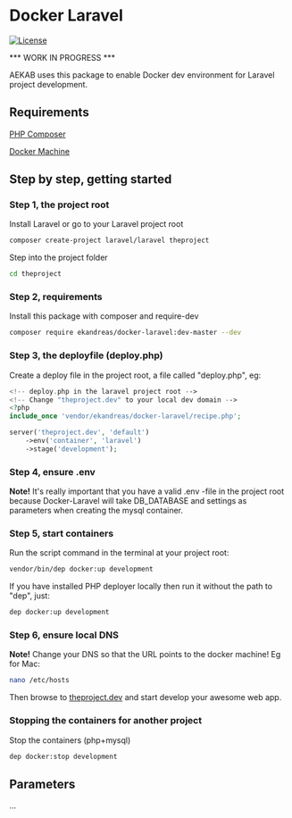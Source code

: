 # Docker Laravel
[![License](https://img.shields.io/badge/license-MIT-blue.svg)](https://packagist.org/packages/ekandreas/docker-laravel)

*** WORK IN PROGRESS ***

AEKAB uses this package to enable Docker dev environment for Laravel project development.

## Requirements
[PHP Composer](https://getcomposer.org/doc/00-intro.md#installation-linux-unix-osx)

[Docker Machine](https://docs.docker.com/machine/install-machine/) 

## Step by step, getting started

### Step 1, the project root
Install Laravel or go to your Laravel project root
```bash
composer create-project laravel/laravel theproject
```

Step into the project folder
```bash
cd theproject
```

### Step 2, requirements
Install this package with composer and require-dev
```bash
composer require ekandreas/docker-laravel:dev-master --dev
```

### Step 3, the deployfile (deploy.php)
Create a deploy file in the project root, a file called "deploy.php", eg:
```php
<!-- deploy.php in the laravel project root -->
<!-- Change "theproject.dev" to your local dev domain -->
<?php
include_once 'vendor/ekandreas/docker-laravel/recipe.php';

server('theproject.dev', 'default')
    ->env('container', 'laravel')
    ->stage('development');
```

### Step 4, ensure .env
**Note!** It's really important that you have a valid .env -file in the project root because Docker-Laravel will take DB_DATABASE and settings as parameters when creating the mysql container.

### Step 5, start containers
Run the script command in the terminal at your project root:
```bash
vendor/bin/dep docker:up development
```
If you have installed PHP deployer locally then run it without the path to "dep", just:
```bash
dep docker:up development
```

### Step 6, ensure local DNS
**Note!** Change your DNS so that the URL points to the docker machine! Eg for Mac:
```bash
nano /etc/hosts
```

Then browse to [theproject.dev](http://theproject.dev) and start develop your awesome web app.

### Stopping the containers for another project
Stop the containers (php+mysql)
```bash
dep docker:stop development
```

## Parameters

...

